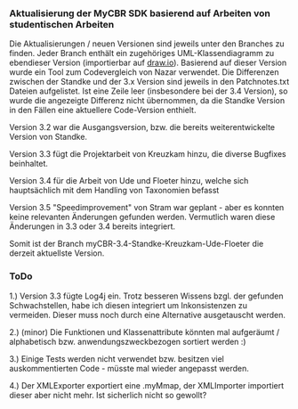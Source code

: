 ### Aktualisierung der MyCBR SDK basierend auf Arbeiten von studentischen Arbeiten 

Die Aktualisierungen / neuen Versionen sind jeweils unter den Branches zu finden. Jeder Branch enthält ein zugehöriges UML-Klassendiagramm zu ebendieser Version (importierbar auf [draw.io](https://app.diagrams.net/)). 
Basierend auf dieser Version wurde ein Tool zum Codevergleich von Nazar verwendet. Die Differenzen zwischen der Standke und der 3.x Version sind jeweils in den Patchnotes.txt Dateien aufgelistet. Ist eine Zeile leer (insbesondere bei der 3.4 Version), so wurde die angezeigte Differenz nicht übernommen, da die Standke Version in den Fällen eine aktuellere Code-Version enthielt. 

Version 3.2 war die Ausgangsversion, bzw. die bereits weiterentwickelte Version von Standke. 

Version 3.3 fügt die Projektarbeit von Kreuzkam hinzu, die diverse Bugfixes beinhaltet.

Version 3.4 für die Arbeit von Ude und Floeter hinzu, welche sich hauptsächlich mit dem Handling von Taxonomien befasst

Version 3.5 "Speedimprovement" von Stram war geplant - aber es konnten keine relevanten Änderungen gefunden werden. Vermutlich waren diese Änderungen in 3.3 oder 3.4 bereits integriert. 


Somit ist der Branch myCBR-3.4-Standke-Kreuzkam-Ude-Floeter die derzeit aktuellste Version. 

### ToDo

1.) Version 3.3 fügte Log4j ein. Trotz besseren Wissens bzgl. der gefunden Schwachstellen, habe ich diesen integriert um Inkonsistenzen zu vermeiden. Dieser muss noch durch eine Alternative ausgetauscht werden. 

2.) (minor) Die Funktionen und Klassenattribute könnten mal aufgeräumt / alphabetisch bzw. anwendungszweckbezogen sortiert werden :)

3.) Einige Tests werden nicht verwendet bzw. besitzen viel auskommentierten Code - müsste mal wieder angepasst werden.

4.) Der XMLExporter exportiert eine .myMmap, der XMLImporter importiert dieser aber nicht mehr. Ist sicherlich nicht so gewollt?
